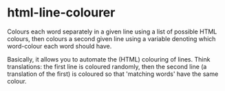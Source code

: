 html-line-colourer
======================

Colours each word separately in a given line using a list of possible HTML colours, then colours a second given line using a variable denoting which word-colour each word should have.

Basically, it allows you to automate the (HTML) colouring of lines. Think translations: the first line is coloured randomly, then the second line (a translation of the first) is coloured so that 'matching words' have the same colour.
